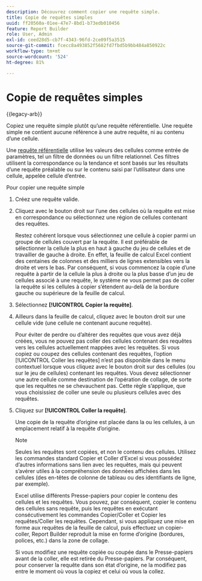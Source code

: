 ```yaml
---
description: Découvrez comment copier une requête simple.
title: Copie de requêtes simples
uuid: ff20560a-01ee-47e7-8bd1-b73edb010456
feature: Report Builder
role: User, Admin
exl-id: ceed28d5-cb7f-4343-96fd-2ce09f5a3515
source-git-commit: fcecc8a493852f5682fd7fbd5b9bb484a850922c
workflow-type: tm+mt
source-wordcount: '524'
ht-degree: 81%

---
```


# Copie de requêtes simples

{{legacy-arb}}

Copiez une requête simple plutôt qu’une requête référentielle. Une requête simple ne contient aucune référence à une autre requête, ni au contenu d’une cellule.

Une [requête référentielle](/help/analyze/legacy-report-builder/manage-requests/c-copy-requests/t-copy-referential-requests.md) utilise les valeurs des cellules comme entrée de paramètres, tel un filtre de données ou un filtre relationnel. Ces filtres utilisent la correspondance ou la tendance et sont basés sur les résultats d’une requête préalable ou sur le contenu saisi par l’utilisateur dans une cellule, appelée cellule d’entrée.

Pour copier une requête simple

1. Créez une requête valide.
1. Cliquez avec le bouton droit sur l’une des cellules où la requête est mise en correspondance ou sélectionnez une région de cellules contenant des requêtes.

   Restez cohérent lorsque vous sélectionnez une cellule à copier parmi un groupe de cellules couvert par la requête. Il est préférable de sélectionner la cellule la plus en haut à gauche du jeu de cellules et de travailler de gauche à droite. En effet, la feuille de calcul Excel contient des centaines de colonnes et des milliers de lignes extensibles vers la droite et vers le bas. Par conséquent, si vous commencez la copie d’une requête à partir de la cellule la plus à droite ou la plus basse d’un jeu de cellules associé à une requête, le système ne vous permet pas de coller la requête si les cellules à copier s’étendent au-delà de la bordure gauche ou supérieure de la feuille de calcul.
1. Sélectionnez **[!UICONTROL Copier la requête]**.
1. Ailleurs dans la feuille de calcul, cliquez avec le bouton droit sur une cellule vide (une cellule ne contenant aucune requête).

   Pour éviter de perdre ou d’altérer des requêtes que vous avez déjà créées, vous ne pouvez pas coller des cellules contenant des requêtes vers les cellules actuellement mappées avec les requêtes. Si vous copiez ou coupez des cellules contenant des requêtes, l’option [!UICONTROL Coller les requêtes] n’est pas disponible dans le menu contextuel lorsque vous cliquez avec le bouton droit sur des cellules (ou sur le jeu de cellules) contenant les requêtes. Vous devez sélectionner une autre cellule comme destination de l’opération de collage, de sorte que les requêtes ne se chevauchent pas. Cette règle s’applique, que vous choisissiez de coller une seule ou plusieurs cellules avec des requêtes.
1. Cliquez sur **[!UICONTROL Coller la requête]**.

   Une copie de la requête d’origine est placée dans la ou les cellules, à un emplacement relatif à la requête d’origine.

   >[!NOTE]
   >
   >Seules les requêtes sont copiées, et non le contenu des cellules. Utilisez les commandes standard Copier et Coller d’Excel si vous possédez d’autres informations sans lien avec les requêtes, mais qui peuvent s’avérer utiles à la compréhension des données affichées dans les cellules (des en-têtes de colonne de tableau ou des identifiants de ligne, par exemple).

   Excel utilise différents Presse-papiers pour copier le contenu des cellules et les requêtes. Vous pouvez, par conséquent, copier le contenu des cellules sans requête, puis les requêtes en exécutant consécutivement les commandes Copier/Coller et Copier les requêtes/Coller les requêtes. Cependant, si vous appliquez une mise en forme aux requêtes de la feuille de calcul, puis effectuez un copier-coller, Report Builder reproduit la mise en forme d’origine (bordures, polices, etc.) dans la zone de collage.

   Si vous modifiez une requête copiée ou coupée dans le Presse-papiers avant de la coller, elle est retirée du Presse-papiers. Par conséquent, pour conserver la requête dans son état d’origine, ne la modifiez pas entre le moment où vous la copiez et celui où vous la collez.
